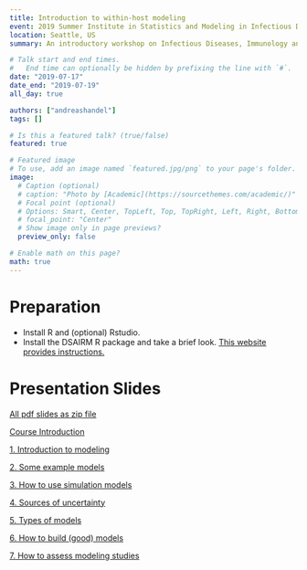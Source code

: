 ```yaml
---
title: Introduction to within-host modeling
event: 2019 Summer Institute in Statistics and Modeling in Infectious Diseases (SISMID)
location: Seattle, US
summary: An introductory workshop on Infectious Diseases, Immunology and Within-Host Models 

# Talk start and end times.
#   End time can optionally be hidden by prefixing the line with `#`.
date: "2019-07-17"
date_end: "2019-07-19"
all_day: true

authors: ["andreashandel"]
tags: []

# Is this a featured talk? (true/false)
featured: true

# Featured image
# To use, add an image named `featured.jpg/png` to your page's folder. 
image:
  # Caption (optional)
  # caption: "Photo by [Academic](https://sourcethemes.com/academic/)"
  # Focal point (optional)
  # Options: Smart, Center, TopLeft, Top, TopRight, Left, Right, BottomLeft, Bottom, BottomRight
  # focal_point: "Center"
  # Show image only in page previews?
  preview_only: false

# Enable math on this page?
math: true
---
```


# Preparation

* Install R and (optional) Rstudio.
* Install the DSAIRM R package and take a brief look. [This website provides instructions.](https://ahgroup.github.io/DSAIRM/)


# Presentation Slides 

[All pdf slides as zip file](/files/presentations/2019SISMID_Slides.zip)

[Course Introduction](/files/presentations/2019SISMID_Course_Intro.pdf)

[1. Introduction to modeling](/files/presentations/2019SISMID_1_Modeling_Introduction.pdf)

[2. Some example models](/files/presentations/2019SISMID_2_Modeling_ExampleModels.pdf)

[3. How to use simulation models](/files/presentations/2019SISMID_3_Modeling_UseCases.pdf)

[4. Sources of uncertainty](/files/presentations/2019SISMID_4_Modeling_Uncertainty.pdf)

[5. Types of models](/files/presentations/2019SISMID_5_Modeling_ModelTypes.pdf)


[6. How to build (good) models](/files/presentations/2019SISMID_6_Modeling_ModelingProcess.pdf)

[7. How to assess modeling studies](/files/presentations/2019SISMID_7_Modeling_ModelAssessment.pdf)




